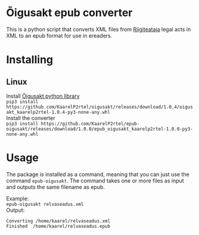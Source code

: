 # Õigusakt epub converter
This is a python script that converts XML files from [Riigiteataja](https://www.riigiteataja.ee/index.html) legal acts in XML to an epub format for use in ereaders.


# Installing
## Linux
Install [Õigusakt python library](https://github.com/KaarelP2rtel/oigusakt)  
`pip3 install https://github.com/KaarelP2rtel/oigusakt/releases/download/1.0.4/oigusakt_kaarelp2rtel-1.0.4-py3-none-any.whl`  
Install the converter  
`pip3 install https://github.com/KaarelP2rtel/epub-oigusakt/releases/download/1.0.0/epub_oigusakt_kaarelp2rtel-1.0.0-py3-none-any.whl`  

# Usage
The package is installed as a command, meaning that you can just use the command `epub-oigusakt`. The command takes one or more files as input and outputs the same filename as epub.  
  
Example:  
```epub-oigusakt relvaseadus.xml```  
Output:  
```
Converting /home/kaarel/relvaseadus.xml  
Finished  /home/kaarel/relvaseadus.epub  
```  
